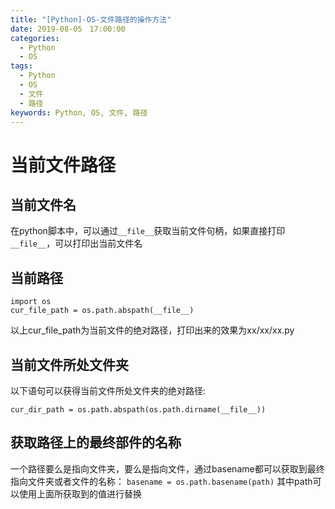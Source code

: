 ```yaml
---
title: "[Python]-OS-文件路径的操作方法"
date: 2019-08-05　17:00:00
categories:
  - Python
  - OS
tags:
  - Python
  - OS
  - 文件
  - 路径
keywords: Python, OS, 文件, 路径
---
```

# 当前文件路径

## 当前文件名
在python脚本中，可以通过`__file__`获取当前文件句柄，如果直接打印`__file__`，可以打印出当前文件名

## 当前路径
```
import os
cur_file_path = os.path.abspath(__file__)
```
以上cur_file_path为当前文件的绝对路径，打印出来的效果为xx/xx/xx.py

## 当前文件所处文件夹
以下语句可以获得当前文件所处文件夹的绝对路径:
```
cur_dir_path = os.path.abspath(os.path.dirname(__file__))
```

## 获取路径上的最终部件的名称
一个路径要么是指向文件夹，要么是指向文件，通过basename都可以获取到最终指向文件夹或者文件的名称：
`basename = os.path.basename(path)`
其中path可以使用上面所获取到的值进行替换
